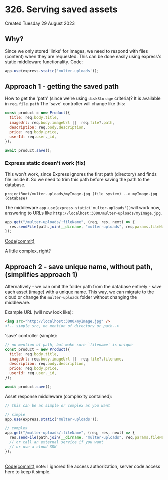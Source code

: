 # 326. Serving saved assets
Created Tuesday 29 August 2023

## Why?
Since we only stored 'links' for images, we need to respond with files (content) when they are requested.
This can be done easily using express's static middleware functionality. Code:
```js
app.use(express.static('multer-uploads'));
```


## Approach 1 - getting the saved path
How to get the 'path' (since we're using `diskStorage` criteria)? 
It is available in `req.file.path`
The 'save' controller will change like this:
```js
const product = new Product({
  title: req.body.title,
  imageUrl: req.body.imageUrl ||  req.file?.path,
  description: req.body.description,
  price: req.body.price,
  userId: req.user._id,
});

await product.save();
```


### Express static doesn't work (fix)
This won't work, since Express ignores the first path (directory) and finds file inside it. So we need to trim this path before saving the path to the database.
```
projectRoot/multer-uploads/myImage.jpg (file system) --> myImage.jpg (database)
```

The middleware `app.use(express.static('multer-uploads'))`will work now, answering to URLs like `http://localhost:3000/multer-uploads/myImage.jpg`.
```js
app.get("/multer-uploads/:fileName", (req, res, next) => {
  res.sendFile(path.join(__dirname, "multer-uploads", req.params.fileName));
});
```
[Code(commit)](https://github.com/exemplar-codes/online-shop-nodejs-branches/commit/621b530e03a3e0d43e2078f708e3b96d54766dee)

A little complex, right?

## Approach 2 - save unique name, without path, (simplifies approach 1)
Alternatively - we can omit the folder path from the database entirely - save each asset (image) with a unique name. This way, we can migrate to the cloud or change the `multer-uploads` folder without changing the middleware.

Example URL (will now look like):
```html
<img src="http://localhost:3000/myImage.jpg" />
<!-- simple src, no mention of directory or path-->
```

'save' controller (simple):
```js
// no mention of path, but make sure `filename` is unique
const product = new Product({
  title: req.body.title,
  imageUrl: req.body.imageUrl ||  req.file?.filename,
  description: req.body.description,
  price: req.body.price,
  userId: req.user._id,
});

await product.save();
```

Asset response middleware (complexity contained):
```js
// this can be as simple or complex as you want

// simple
app.use(express.static('multer-uploads'));

// complex
app.get("/multer-uploads/:fileName", (req, res, next) => {
  res.sendFile(path.join(__dirname, "multer-uploads", req.params.fileName));
  // or call an external service if you want
  // or use a cloud SDK
});
```

&nbsp;  
[Code(commit)](https://github.com/exemplar-codes/online-shop-nodejs-branches/commit/d3998fdee97ab700ffb503229f8f17dd0e9bc187)
note: I ignored file access authorization, server code access here to keep it simple.